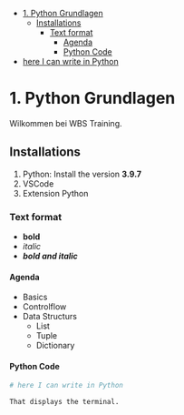 - [1. Python Grundlagen](#1-python-grundlagen)
  - [Installations](#installations)
    - [Text format](#text-format)
      - [Agenda](#agenda)
      - [Python Code](#python-code)
- [here I can write in Python](#here-i-can-write-in-python)


# 1. Python Grundlagen
Wilkommen bei WBS Training. 

## Installations
1. Python: Install the version **3.9.7**
2. VSCode
3. Extension Python


### Text format
- **bold**
- *italic*
- ***bold and italic***

#### Agenda
- Basics
- Controlflow
- Data Structurs
  - List
  - Tuple
  - Dictionary
  

#### Python Code
~~~Python
# here I can write in Python
~~~~



~~~bash
That displays the terminal. 
~~~ 


